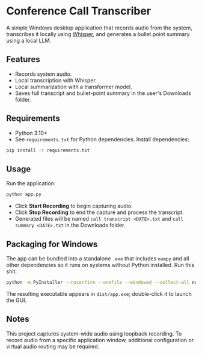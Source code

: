 # Conference Call Transcriber
A simple Windows desktop application that records audio from the system, transcribes it locally using [Whisper](https://github.com/openai/whisper), and generates a bullet point summary using a local LLM.
## Features
- Records system audio.
- Local transcription with Whisper.
- Local summarization with a transformer model.
- Saves full transcript and bullet-point summary in the user's Downloads folder.
## Requirements
- Python 3.10+
- See `requirements.txt` for Python dependencies.
Install dependencies:
```bash
pip install -r requirements.txt
```
## Usage
Run the application:
```bash
python app.py
```
- Click **Start Recording** to begin capturing audio.
- Click **Stop Recording** to end the capture and process the transcript.
- Generated files will be named `call transcript <DATE>.txt` and `call summary <DATE>.txt` in the Downloads folder.
## Packaging for Windows
The app can be bundled into a standalone `.exe` that includes `numpy` and
all other dependencies so it runs on systems without Python installed.
Run this shit:
```bash
python -m PyInstaller --noconfirm --onefile --windowed --collect-all numpy --collect-all soundfile --collect-all sounddevice --collect-all torch --collect-all whisper --collect-all transformers app.py
```
The resulting executable appears in `dist/app.exe`; double-click it to
launch the GUI.
## Notes
This project captures system-wide audio using loopback recording. To record audio from a specific application window, additional configuration or virtual audio routing may be required.
